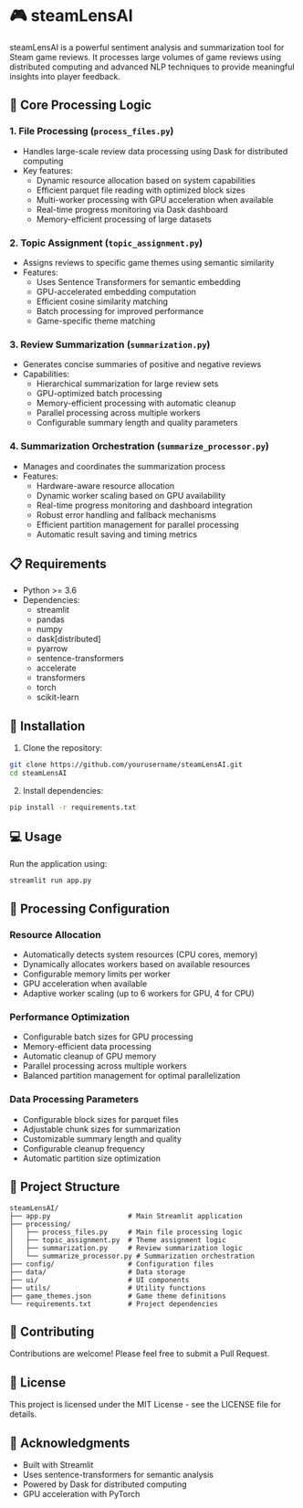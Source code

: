 # 🎮 steamLensAI

steamLensAI is a powerful sentiment analysis and summarization tool for Steam game reviews. It processes large volumes of game reviews using distributed computing and advanced NLP techniques to provide meaningful insights into player feedback.

## 🧠 Core Processing Logic

### 1. File Processing (`process_files.py`)
- Handles large-scale review data processing using Dask for distributed computing
- Key features:
  - Dynamic resource allocation based on system capabilities
  - Efficient parquet file reading with optimized block sizes
  - Multi-worker processing with GPU acceleration when available
  - Real-time progress monitoring via Dask dashboard
  - Memory-efficient processing of large datasets

### 2. Topic Assignment (`topic_assignment.py`)
- Assigns reviews to specific game themes using semantic similarity
- Features:
  - Uses Sentence Transformers for semantic embedding
  - GPU-accelerated embedding computation
  - Efficient cosine similarity matching
  - Batch processing for improved performance
  - Game-specific theme matching

### 3. Review Summarization (`summarization.py`)
- Generates concise summaries of positive and negative reviews
- Capabilities:
  - Hierarchical summarization for large review sets
  - GPU-optimized batch processing
  - Memory-efficient processing with automatic cleanup
  - Parallel processing across multiple workers
  - Configurable summary length and quality parameters

### 4. Summarization Orchestration (`summarize_processor.py`)
- Manages and coordinates the summarization process
- Features:
  - Hardware-aware resource allocation
  - Dynamic worker scaling based on GPU availability
  - Real-time progress monitoring and dashboard integration
  - Robust error handling and fallback mechanisms
  - Efficient partition management for parallel processing
  - Automatic result saving and timing metrics

## 📋 Requirements

- Python >= 3.6
- Dependencies:
  - streamlit
  - pandas
  - numpy
  - dask[distributed]
  - pyarrow
  - sentence-transformers
  - accelerate
  - transformers
  - torch
  - scikit-learn

## 🚀 Installation

1. Clone the repository:
```bash
git clone https://github.com/yourusername/steamLensAI.git
cd steamLensAI
```

2. Install dependencies:
```bash
pip install -r requirements.txt
```

## 💻 Usage

Run the application using:
```bash
streamlit run app.py
```

## 🔧 Processing Configuration

### Resource Allocation
- Automatically detects system resources (CPU cores, memory)
- Dynamically allocates workers based on available resources
- Configurable memory limits per worker
- GPU acceleration when available
- Adaptive worker scaling (up to 6 workers for GPU, 4 for CPU)

### Performance Optimization
- Configurable batch sizes for GPU processing
- Memory-efficient data processing
- Automatic cleanup of GPU memory
- Parallel processing across multiple workers
- Balanced partition management for optimal parallelization

### Data Processing Parameters
- Configurable block sizes for parquet files
- Adjustable chunk sizes for summarization
- Customizable summary length and quality
- Configurable cleanup frequency
- Automatic partition size optimization

## 📁 Project Structure

```
steamLensAI/
├── app.py                   # Main Streamlit application
├── processing/
│   ├── process_files.py     # Main file processing logic
│   ├── topic_assignment.py  # Theme assignment logic
│   ├── summarization.py     # Review summarization logic
│   └── summarize_processor.py # Summarization orchestration
├── config/                  # Configuration files
├── data/                    # Data storage
├── ui/                      # UI components
├── utils/                   # Utility functions
├── game_themes.json         # Game theme definitions
└── requirements.txt         # Project dependencies
```

## 🤝 Contributing

Contributions are welcome! Please feel free to submit a Pull Request.

## 📝 License

This project is licensed under the MIT License - see the LICENSE file for details.

## 🙏 Acknowledgments

- Built with Streamlit
- Uses sentence-transformers for semantic analysis
- Powered by Dask for distributed computing
- GPU acceleration with PyTorch 